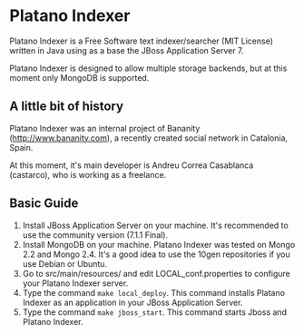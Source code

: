 Platano Indexer
===============

Platano Indexer is a Free Software text indexer/searcher (MIT License) written
in Java using as a base the JBoss Application Server 7.

Platano Indexer is designed to allow multiple storage backends, but at this
moment only MongoDB is supported.

## A little bit of history

Platano Indexer was an internal project of Bananity (http://www.bananity.com),
a recently created social network in Catalonia, Spain.

At this moment, it's main developer is Andreu Correa Casablanca (castarco), who
is working as a freelance.

## Basic Guide

1. Install JBoss Application Server on your machine. It's recommended to use the
community version (7.1.1 Final).
2. Install MongoDB on your machine. Platano Indexer was tested on Mongo 2.2 and
Mongo 2.4. It's a good idea to use the 10gen repositories if you use Debian or
Ubuntu.
3. Go to src/main/resources/ and edit LOCAL_conf.properties to configure your
Platano Indexer server.
4. Type the command `make local_deploy`. This command installs Platano Indexer as
an application in your JBoss Application Server.
5. Type the command `make jboss_start`. This command starts Jboss and Platano
Indexer.